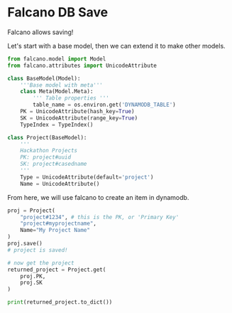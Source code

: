 # Falcano DB Save

Falcano allows saving!

Let's start with a base model, then we can extend it to make other models.


```python
from falcano.model import Model
from falcano.attributes import UnicodeAttribute

class BaseModel(Model):
    '''Base model with meta'''
    class Meta(Model.Meta):
        ''' Table properties '''
        table_name = os.environ.get('DYNAMODB_TABLE')
    PK = UnicodeAttribute(hash_key=True)
    SK = UnicodeAttribute(range_key=True)
    TypeIndex = TypeIndex()

class Project(BaseModel):
    '''
    Hackathon Projects
    PK: project#uuid
    SK: project#casedname
    '''
    Type = UnicodeAttribute(default='project')
    Name = UnicodeAttribute()

```

From here, we will use falcano to create an item in dynamodb.

```python
proj = Project(
    "project#1234", # this is the PK, or 'Primary Key'
    "project#myprojectname",
    Name="My Project Name"
)
proj.save()
# project is saved!

# now get the project
returned_project = Project.get(
    proj.PK,
    proj.SK
)

print(returned_project.to_dict())
```

